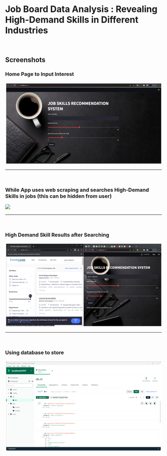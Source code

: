 <h1>Job Board Data Analysis : Revealing High-Demand Skills in Different Industries</h1>
<br>
<h2>Screenshots</h2>

<h3>Home Page to Input Interest</h3>
<img src="final_product_images/home_page.png" width="700">
<hr>
<br>
<h3>While App uses web scraping and searches High-Demand Skills in jobs (this can be hidden from user)</h3>
<img src="final_product_images/searching
.png" width="700">
<hr>
<br>
<h3>High Demand Skill Results after Searching</h3>
<img src="final_product_images/results.png" width="700">
<hr>
<br>
<h3>Using database to store</h3>
<img src="final_product_images/database.png" width="700">



